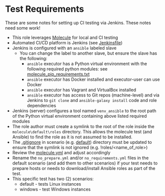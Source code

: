 # Test Requirements

These are some notes for setting up CI testing via Jenkins.  These notes need
some work!

- This role leverages [Molecule](http://molecule.readthedocs.io/en/stable-1.25/) 
  for local and CI testing
- Automated CI/CD platform is Jenkins (see [Jenkinsfile](./Jenkinsfile))
- Jenkins is configured with an `ansible` labeled slave
  - You can change the label to another slave, but ensure the slave has the
    following:
    - `ansible` executor has a Python virtual environment with the following required
      python modules: see [molecule_pip_requirements.txt](molecule_pip_requirements.txt)
    - `ansible` executor has Docker installed and executor-user can use Docker
    - `ansible` executor has Vagrant and VirtualBox installed
    - `ansible` executor has access to Git repos (machine-level) and via Jenkins
      to `git clone` and `ansible-galaxy install` code and role dependencies
- Jenkins (server) configures a tool named `venv_ansible` to the root path of 
  the Python virtual environment containing above listed required modules
- The role author must create a symlink to the root of the role inside the 
  `molecule\default\roles` directory.  This allows the molecule test (and 
  Ansible) to find the role as it is not assumed to be installed.
- The [.gitignore](default/.gitignore) in scenario (e.g. [default](default)) directory 
  must be updated to ensure that the symlink is not ignored (e.g. 
  !roles/<name_of_role>)
- Review the [molecule.yml](default/molecule.yml) and adjust accordingly
- Rename the `no_prepare.yml` and/or `no_requirements.yml` files in the default
  scenario (and add them to other scenarios) if your test needs to prepare hosts
  or needs to download/install Ansible roles as part of the test.
- This specific test has two (2) scenarios:
  - default - tests Linux instances
  - windows - test Windows instances